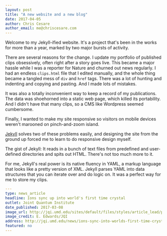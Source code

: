 ```yaml
---
layout: post
title: "A new website and a new blog"
date: 2017-04-05
author: Chris Cesare
author_email: me@chriscesare.com
---
```

Welcome to my Jekyll-ified website. It's a project that's been in the works for more than a year, marked by two major bursts of activity.

There are several reasons for the change. I update my portfolio of published clips obsessively, often right after a story goes live. This became a major hassle while I was a reporter for Nature and churned out news regularly. I had an endless <code>clips.html</code> file that I edited manually, and the whole thing became a tangled mess of <code>div</code> and <code>href</code> tags. There was a lot of hunting and indenting and copying and pasting. And I made lots of mistakes.

It was also a totally inconvenient way to keep a record of my publications. The data was shoehorned into a static web page, which killed its portability. And I didn't have that many clips, so a CMS like Wordpress seemed cumbersome.

Finally, I wanted to make my site responsive so visitors on mobile devices weren't marooned on pinch-and-zoom island.

[Jekyll](https://jekyllrb.com) solves two of these problems easily, and designing the site from the ground up forced me to learn to do responsive design myself.

The gist of Jekyll: It reads in a bunch of text files from predefined and user-defined directories and spits out HTML. There's not too much more to it.

For me, Jekyll's real power is its native fluency in YAML, a markup language that looks like a pretty version of XML. Jekyll parses YAML into data structures that you can iterate over and do logic on. It was a perfect way for me to store my clips.

``` yaml
---
type: news_article
headline: Ions sync up into world's first time crystal
outlet: Joint Quantum Institute
date_published: 2017-03-08
image_url: http://jqi.umd.edu/sites/default/files/styles/article_lead/public/images/time_crystals_gallery.jpg?itok=IWpLkusj
image_credit: E. Edwards/JQI
address: http://jqi.umd.edu/news/ions-sync-into-worlds-first-time-crystal
featured: no
---
```
